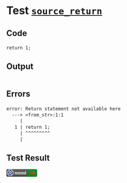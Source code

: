 # Test [`source_return`](/doc/tests/statement_usage.md#L54)

## Code

```µcad
return 1;

```

## Output

```,plain
```

## Errors

```,plain
error: Return statement not available here
  ---> <from_str>:1:1
     |
   1 | return 1;
     | ^^^^^^^^^
     |
```

## Test Result

![FAILED AS EXPECTED](/doc/tests/.test/source_return.png)
